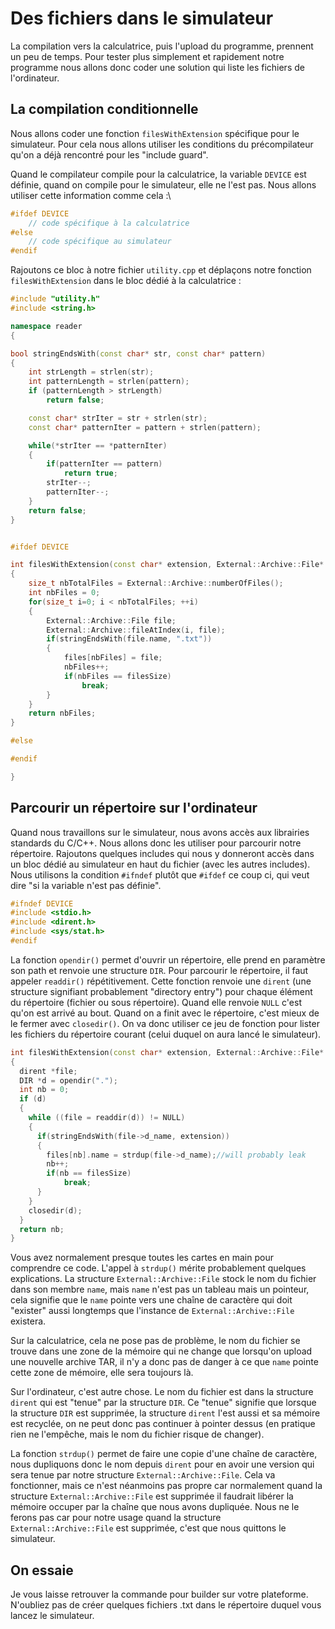 # Des fichiers dans le simulateur

La compilation vers la calculatrice, puis l'upload du programme, prennent un peu de temps. Pour tester plus simplement et rapidement notre programme nous allons donc coder une solution qui liste les fichiers de l'ordinateur.

## La compilation conditionnelle

Nous allons coder une fonction `filesWithExtension` spécifique pour le simulateur. Pour cela nous allons utiliser les conditions du précompilateur qu'on a déjà rencontré pour les "include guard".

Quand le compilateur compile pour la calculatrice, la variable `DEVICE` est définie, quand on compile pour le simulateur, elle ne l'est pas. Nous allons utiliser cette information comme cela :\
```c++
#ifdef DEVICE
    // code spécifique à la calculatrice
#else
    // code spécifique au simulateur
#endif
```

Rajoutons ce bloc à notre fichier `utility.cpp` et déplaçons notre fonction `filesWithExtension` dans le bloc dédié à la calculatrice :
```c++
#include "utility.h"
#include <string.h>

namespace reader
{

bool stringEndsWith(const char* str, const char* pattern)
{
    int strLength = strlen(str);
    int patternLength = strlen(pattern);
    if (patternLength > strLength)
        return false;

    const char* strIter = str + strlen(str);
    const char* patternIter = pattern + strlen(pattern);

    while(*strIter == *patternIter)
    {
        if(patternIter == pattern)
            return true;
        strIter--;
        patternIter--;
    }
    return false;
}


#ifdef DEVICE

int filesWithExtension(const char* extension, External::Archive::File* files, int filesSize) 
{
    size_t nbTotalFiles = External::Archive::numberOfFiles();
    int nbFiles = 0;
    for(size_t i=0; i < nbTotalFiles; ++i)
    {
        External::Archive::File file;
        External::Archive::fileAtIndex(i, file);
        if(stringEndsWith(file.name, ".txt"))
        {
            files[nbFiles] = file;
            nbFiles++;
            if(nbFiles == filesSize)
                break;
        }
    }
    return nbFiles;
}

#else

#endif

}
```

## Parcourir un répertoire sur l'ordinateur

Quand nous travaillons sur le simulateur, nous avons accès aux librairies standards du C/C++. Nous allons donc les utiliser pour parcourir notre répertoire. Rajoutons quelques includes qui nous y donneront accès dans un bloc dédié au simulateur en haut du fichier (avec les autres includes). Nous utilisons la condition `#ifndef` plutôt que `#ifdef` ce coup ci, qui veut dire "si la variable n'est pas définie".
```C++
#ifndef DEVICE
#include <stdio.h>
#include <dirent.h> 
#include <sys/stat.h>
#endif 
```

La fonction `opendir()` permet d'ouvrir un répertoire, elle prend en paramètre son path et renvoie une structure `DIR`. Pour parcourir le répertoire, il faut appeler `readdir()` répétitivement. Cette fonction renvoie une `dirent` (une structure signifiant probablement "directory entry") pour chaque élément du répertoire (fichier ou sous répertoire). Quand elle renvoie `NULL` c'est qu'on est arrivé au bout. Quand on a finit avec le répertoire, c'est mieux de le fermer avec `closedir()`. On va donc utiliser ce jeu de fonction pour lister les fichiers du répertoire courant (celui duquel on aura lancé le simulateur).

```c++
int filesWithExtension(const char* extension, External::Archive::File* files, int filesSize) 
{
  dirent *file;
  DIR *d = opendir(".");
  int nb = 0;
  if (d) 
  {
    while ((file = readdir(d)) != NULL) 
    {
      if(stringEndsWith(file->d_name, extension))
      {
        files[nb].name = strdup(file->d_name);//will probably leak
        nb++;
        if(nb == filesSize)
            break;
      }
    }
    closedir(d);
  }
  return nb;
}
```

Vous avez normalement presque toutes les cartes en main pour comprendre ce code. L'appel à `strdup()` mérite probablement quelques explications. La structure `External::Archive::File` stock le nom du fichier dans son membre `name`, mais `name` n'est pas un tableau mais un pointeur, cela signifie que le `name` pointe vers une chaîne de caractère qui doit "exister" aussi longtemps que l'instance de `External::Archive::File` existera. 

Sur la calculatrice, cela ne pose pas de problème, le nom du fichier se trouve dans une zone de la mémoire qui ne change que lorsqu'on upload une nouvelle archive TAR, il n'y a donc pas de danger à ce que `name` pointe cette zone de mémoire, elle sera toujours là. 

Sur l'ordinateur, c'est autre chose. Le nom du fichier est dans la structure `dirent` qui est "tenue" par la structure `DIR`. Ce "tenue" signifie que lorsque la structure `DIR` est supprimée, la structure `dirent` l'est aussi et sa mémoire est recyclée, on ne peut donc pas continuer à pointer dessus (en pratique rien ne l'empêche, mais le nom du fichier risque de changer).

La fonction `strdup()` permet de faire une copie d'une chaîne de caractère, nous dupliquons donc le nom depuis `dirent` pour en avoir une version qui sera tenue par notre structure `External::Archive::File`. Cela va fonctionner, mais ce n'est néanmoins pas propre car normalement quand la structure `External::Archive::File` est supprimée il faudrait libérer la mémoire occuper par la chaîne que nous avons dupliquée. Nous ne le ferons pas car pour notre usage quand la structure `External::Archive::File` est supprimée, c'est que nous quittons le simulateur.

## On essaie

Je vous laisse retrouver la commande pour builder sur votre plateforme. N'oubliez pas de créer quelques fichiers .txt dans le répertoire duquel vous lancez le simulateur.

